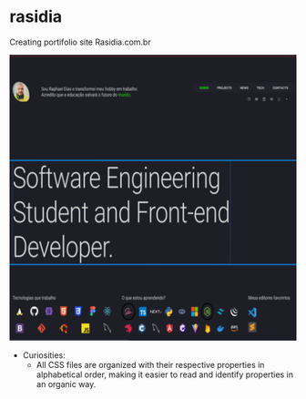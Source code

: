 # rasidia
Creating portifolio site Rasidia.com.br

![Imagem](./assets/images/img-project-site.svg)

* Curiosities:
  * All CSS files are organized with their respective properties in alphabetical order, making it easier to read and identify properties in an organic way.

